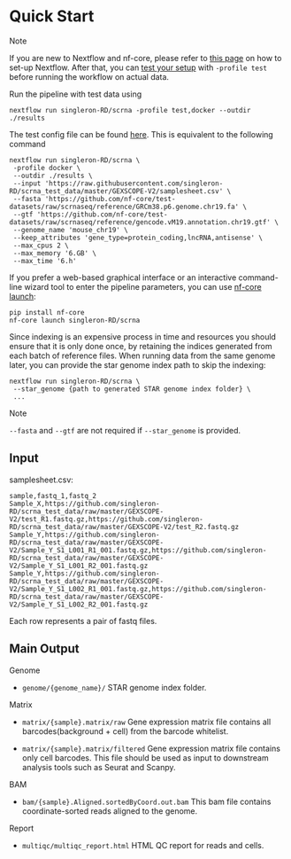 # Quick Start

> [!NOTE]
> If you are new to Nextflow and nf-core, please refer to [this page](https://nf-co.re/docs/usage/installation) on how to set-up Nextflow.
> After that, you can [test your setup](https://nf-co.re/docs/usage/introduction#how-to-run-a-pipeline) with `-profile test` before running the workflow on actual data.

Run the pipeline with test data using

```
nextflow run singleron-RD/scrna -profile test,docker --outdir ./results
```

The test config file can be found [here](../conf/test.config). This is equivalent to the following command

```
nextflow run singleron-RD/scrna \
 -profile docker \
 --outdir ./results \
 --input 'https://raw.githubusercontent.com/singleron-RD/scrna_test_data/master/GEXSCOPE-V2/samplesheet.csv' \
 --fasta 'https://github.com/nf-core/test-datasets/raw/scrnaseq/reference/GRCm38.p6.genome.chr19.fa' \
 --gtf 'https://github.com/nf-core/test-datasets/raw/scrnaseq/reference/gencode.vM19.annotation.chr19.gtf' \
 --genome_name 'mouse_chr19' \
 --keep_attributes 'gene_type=protein_coding,lncRNA,antisense' \
 --max_cpus 2 \
 --max_memory '6.GB' \
 --max_time '6.h'
```

If you prefer a web-based graphical interface or an interactive command-line wizard tool to enter the pipeline parameters, you can use [nf-core launch](https://oldsite.nf-co.re/tools/#launch-a-pipeline):

```
pip install nf-core
nf-core launch singleron-RD/scrna
```

Since indexing is an expensive process in time and resources you should ensure that it is only done once, by retaining the indices generated from each batch of reference files. When running data from the same genome later, you can provide the star genome index path to skip the indexing:

```
nextflow run singleron-RD/scrna \
 --star_genome {path to generated STAR genome index folder} \
 ...
```

> [!NOTE]
> `--fasta` and `--gtf` are not required if `--star_genome` is provided.

## Input

samplesheet.csv:

```
sample,fastq_1,fastq_2
Sample_X,https://github.com/singleron-RD/scrna_test_data/raw/master/GEXSCOPE-V2/test_R1.fastq.gz,https://github.com/singleron-RD/scrna_test_data/raw/master/GEXSCOPE-V2/test_R2.fastq.gz
Sample_Y,https://github.com/singleron-RD/scrna_test_data/raw/master/GEXSCOPE-V2/Sample_Y_S1_L001_R1_001.fastq.gz,https://github.com/singleron-RD/scrna_test_data/raw/master/GEXSCOPE-V2/Sample_Y_S1_L001_R2_001.fastq.gz
Sample_Y,https://github.com/singleron-RD/scrna_test_data/raw/master/GEXSCOPE-V2/Sample_Y_S1_L002_R1_001.fastq.gz,https://github.com/singleron-RD/scrna_test_data/raw/master/GEXSCOPE-V2/Sample_Y_S1_L002_R2_001.fastq.gz
```

Each row represents a pair of fastq files.

## Main Output

Genome

- `genome/{genome_name}/` STAR genome index folder.

Matrix

- `matrix/{sample}.matrix/raw` Gene expression matrix file contains all barcodes(background + cell) from the barcode whitelist.

- `matrix/{sample}.matrix/filtered` Gene expression matrix file contains only cell barcodes. This file should be used as input to downstream analysis tools such as Seurat and Scanpy.

BAM

- `bam/{sample}.Aligned.sortedByCoord.out.bam` This bam file contains coordinate-sorted reads aligned to the genome.

Report

- `multiqc/multiqc_report.html` HTML QC report for reads and cells.
